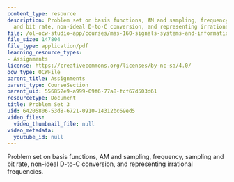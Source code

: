 ```yaml
---
content_type: resource
description: Problem set on basis functions, AM and sampling, frequency, sampling
  and bit rate, non-ideal D-to-C conversion, and representing irrational frequencies.
file: /ol-ocw-studio-app/courses/mas-160-signals-systems-and-information-for-media-technology-fall-2007/6420580653d86721091014312bc69ed5_ps3.pdf
file_size: 147804
file_type: application/pdf
learning_resource_types:
- Assignments
license: https://creativecommons.org/licenses/by-nc-sa/4.0/
ocw_type: OCWFile
parent_title: Assignments
parent_type: CourseSection
parent_uid: 556852e9-a999-09f6-77a8-fcf67d503d61
resourcetype: Document
title: Problem Set 3
uid: 64205806-53d8-6721-0910-14312bc69ed5
video_files:
  video_thumbnail_file: null
video_metadata:
  youtube_id: null
---
```

Problem set on basis functions, AM and sampling, frequency, sampling and bit rate, non-ideal D-to-C conversion, and representing irrational frequencies.